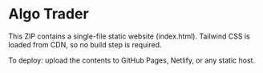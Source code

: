 # Algo Trader

This ZIP contains a single-file static website (index.html). Tailwind CSS is loaded from CDN, so no build step is required.

To deploy: upload the contents to GitHub Pages, Netlify, or any static host.
